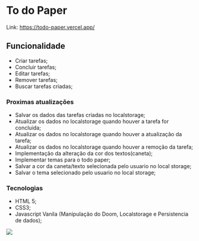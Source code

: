 # To do Paper

Link: https://todo-paper.vercel.app/


## Funcionalidade
 - Criar tarefas;
 - Concluir tarefas;
 - Editar tarefas;
 - Remover tarefas;
 - Buscar tarefas criadas;

### Proximas atualizações

 - Salvar os dados das tarefas criadas no localstorage;
 - Atualizar os dados no localstorage quando houver a tarefa for concluida;
 - Atualizar os dados no localstorage quando houver a atualização da tarefa;
 - Atualizar os dados no localstorage quando houver a remoção da tarefa;
 - Implementação da alteração da cor dos textos(caneta);
 - Implementar temas para o todo paper;  
 - Salvar a cor da caneta/texto selecionada pelo usuario no local storage;
 - Salvar o tema selecionado pelo usuario no local storage;


### Tecnologias
 - HTML 5;
 - CSS3;
 - Javascript Vanila (Manipulação do Doom, Localstorage e Persistencia de dados);


![](https://i.postimg.cc/9MVcYBxL/todo-paper-tarefas.png)
